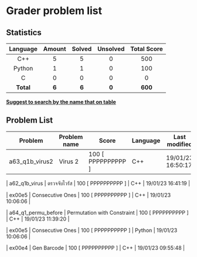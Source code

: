 # Grader problem list
## Statistics

| Language | Amount | Solved | Unsolved | Total Score
| :---: | :---: | :---: | :---: | :---: |
| C++ | 5 | 5 | 0 | 500 |
| Python | 1 | 1 | 0 | 100 |
| C | 0 | 0 | 0 | 0 |
| **Total** | **6**|**6** | **0**| **600** |

<u>**Suggest to search by the name that on table**</u>

## Problem List

| Problem | Problem name| Score | Language | Last modified |
|---------|-------------|-------|----------|---------------|
| a63_q1b_virus2 | Virus 2 | 100 [ PPPPPPPPPP ] | C++ | 19/01/23 16:50:17 |

| a62_q1b_virus | ตรวจจับไวรัส | 100 [ PPPPPPPPPP ] | C++ | 19/01/23 16:41:19 |

| ex00e5 | Consecutive Ones | 100 [ PPPPPPPPPP ] | C++ | 19/01/23 10:06:06 |

| a64_q1_permu_before | Permutation with Constraint | 100 [ PPPPPPPPPP ] | C++ | 19/01/23 11:39:20 |

| ex00e5 | Consecutive Ones | 100 [ PPPPPPPPPP ] | Python | 19/01/23 10:06:06 |

| ex00e4 | Gen Barcode | 100 [ PPPPPPPPPP ] | C++ | 19/01/23 09:55:48 |


